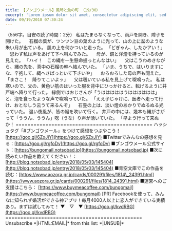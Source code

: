 ```yaml
---
title: 【ブンゴウメール】風琴と魚の町 （19/30）
excerpt: 'Lorem ipsum dolor sit amet, consectetur adipiscing elit, sed do eiusmod tempor incididunt ut labore et dolore magna aliqua. Praesent elementum facilisis leo vel fringilla est ullamcorper eget. At imperdiet dui accumsan sit amet nulla facilisi morbi tempus.'
date: 09/19/2018 07:30:24
---
```


（556字。目安の読了時間：2分） 私はたまらなくなって、雨戸を開き、障子を開けた。 　石榴の葉が、ツンツン豆の葉のように光って、山の上に盆のような朱い月が出ている。 肌の上を何かついと走った。 「どぎゃん、したかアい！」 　思わず私は声をあげて下へ叫んでみた。 　母が、鏡と洋燈を持っているのが見えた。 「ハイ！　この縄を一生懸命握っとんなはい」 　父はこうわめきながら、縄の先を、真中の石榴の幹へ結んでいた。 「いま、うちで、はいりますにな、辛抱して、縄へさばっといて下さいや」 　おろおろした母の声も聞えた。 「まさこ！　降りてこいよッ」 　父は覗いている私を見上げて呶鳴った。 私は寒いので、父の、黄色い筋のはいった服を背中にひっかけると、転げるように井戸端へ降りて行った。 縁側ではおじさんが「うはははははうはははははは」と、泡を食ったような声で呶鳴っていた。 「ええ子じゃけに、医者へ走って行け、おとなしう云うて来るんぞ」 　石畳の上は、淡い燈のあかりでぬるぬる光っていた。 温い夜風が、皆の裾を吹いて行く。 井戸の中には、幾本も縄がさがって「ううん、ううん」唸（うな）り声が湧いていた。 「早よう行って来ぬか！ ============================================== ハッシュタグ「#ブンゴウメール」をつけて感想をつぶやこう！ [https://goo.gl/6ZxJiY](https://goo.gl/6ZxJiY) ■Twitterでみんなの感想を見る：[https://goo.gl/rgfoDv](https://goo.gl/rgfoDv) ■ブンゴウメール公式サイト：[https://bungomail.notsobad.jp](https://bungomail.notsobad.jp) ■次に読みたい作品を教えてください！：[http://blog.notsobad.jp/entry/2018/05/03/145404](http://blog.notsobad.jp/entry/2018/05/03/145404) ■青空文庫でこの作品を読む：[https://www.aozora.gr.jp/cards/000291/files/1814\_24391.html](https://www.aozora.gr.jp/cards/000291/files/1814_24391.html) ■運営へのご支援はこちら： [https://www.buymeacoffee.com/bungomail](https://www.buymeacoffee.com/bungomail) \[PR\] Facebookを使って、みんなに知られず婚活ができる神アプリ！毎月4000人以上に恋人ができている実績あり。まずは試してみて！ ▼　▽　▼ [https://goo.gl/kvdRBG](https://goo.gl/kvdRBG) ============================================== Unsubscribe \*|HTML:EMAIL|\* from this list: \*|UNSUB|\*